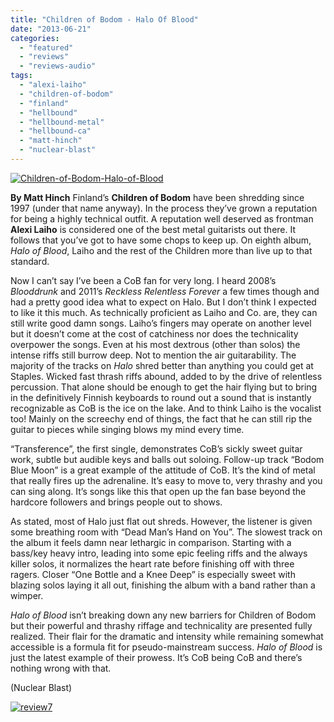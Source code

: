 ```yaml
---
title: "Children of Bodom - Halo Of Blood"
date: "2013-06-21"
categories: 
  - "featured"
  - "reviews"
  - "reviews-audio"
tags: 
  - "alexi-laiho"
  - "children-of-bodom"
  - "finland"
  - "hellbound"
  - "hellbound-metal"
  - "hellbound-ca"
  - "matt-hinch"
  - "nuclear-blast"
---
```


[![Children-of-Bodom-Halo-of-Blood](http://www.hellbound.ca/wp-content/uploads/2013/06/Children-of-Bodom-Halo-of-Blood.jpg)](http://www.hellbound.ca/wp-content/uploads/2013/06/Children-of-Bodom-Halo-of-Blood.jpg)

**By Matt Hinch** Finland’s **Children of Bodom** have been shredding since 1997 (under that name anyway). In the process they’ve grown a reputation for being a highly technical outfit. A reputation well deserved as frontman **Alexi Laiho** is considered one of the best metal guitarists out there. It follows that you’ve got to have some chops to keep up. On eighth album, _Halo of Blood_, Laiho and the rest of the Children more than live up to that standard.

Now I can’t say I’ve been a CoB fan for very long. I heard 2008’s _Blooddrunk_ and 2011’s _Reckless Relentless Forever_ a few times though and had a pretty good idea what to expect on Halo. But I don’t think I expected to like it this much. As technically proficient as Laiho and Co. are, they can still write good damn songs. Laiho’s fingers may operate on another level but it doesn’t come at the cost of catchiness nor does the technicality overpower the songs. Even at his most dextrous (other than solos) the intense riffs still burrow deep. Not to mention the air guitarability. The majority of the tracks on _Halo_ shred better than anything you could get at Staples. Wicked fast thrash riffs abound, added to by the drive of relentless percussion. That alone should be enough to get the hair flying but to bring in the definitively Finnish keyboards to round out a sound that is instantly recognizable as CoB is the ice on the lake. And to think Laiho is the vocalist too! Mainly on the screechy end of things, the fact that he can still rip the guitar to pieces while singing blows my mind every time.

“Transference”, the first single, demonstrates CoB’s sickly sweet guitar work, subtle but audible keys and balls out soloing. Follow-up track “Bodom Blue Moon” is a great example of the attitude of CoB. It’s the kind of metal that really fires up the adrenaline. It’s easy to move to, very thrashy and you can sing along. It’s songs like this that open up the fan base beyond the hardcore followers and brings people out to shows.

As stated, most of Halo just flat out shreds. However, the listener is given some breathing room with “Dead Man’s Hand on You”. The slowest track on the album it feels damn near lethargic in comparison. Starting with a bass/key heavy intro, leading into some epic feeling riffs and the always killer solos, it normalizes the heart rate before finishing off with three ragers. Closer “One Bottle and a Knee Deep” is especially sweet with blazing solos laying it all out, finishing the album with a band rather than a wimper.

_Halo of Blood_ isn’t breaking down any new barriers for Children of Bodom but their powerful and thrashy riffage and technicality are presented fully realized. Their flair for the dramatic and intensity while remaining somewhat accessible is a formula fit for pseudo-mainstream success. _Halo of Blood_ is just the latest example of their prowess. It’s CoB being CoB and there’s nothing wrong with that.

(Nuclear Blast)

[![review7](http://www.hellbound.ca/wp-content/uploads/2009/07/review72.png)](http://www.hellbound.ca/wp-content/uploads/2009/07/review72.png)
